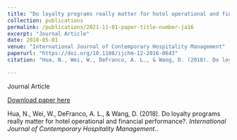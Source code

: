 ```yaml
---
title: "Do loyalty programs really matter for hotel operational and financial performance?"
collection: publications
permalink: /publications/2021-11-01-paper-title-number-ja16
excerpt: "Journal Article"
date: 2018-05-01
venue: "International Journal of Contemporary Hospitality Management"
paperurl: "https://doi.org/10.1108/ijchm-12-2016-0643"
citation: "Hua, N., Wei, W., DeFranco, A. L., & Wang, D. (2018). Do loyalty programs really matter for hotel operational and financial performance?. <i>International Journal of Contemporary Hospitality Management.</i>."

---
```

Journal Article

[Download paper here](https://doi.org/10.1108/ijchm-12-2016-0643)

Hua, N., Wei, W., DeFranco, A. L., & Wang, D. (2018). Do loyalty programs really matter for hotel operational and financial performance?. <i>International Journal of Contemporary Hospitality Management.</i>.


